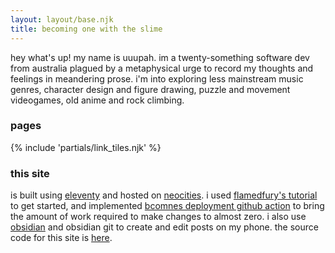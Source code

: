 ```yaml
---
layout: layout/base.njk
title: becoming one with the slime
---
```


hey what's up! my name is uuupah. im a twenty-something software dev from australia plagued by a metaphysical urge to record my thoughts and feelings in meandering prose. i'm into exploring less mainstream music genres, character design and figure drawing, puzzle and movement videogames, old anime and rock climbing.

### pages

{% include 'partials/link_tiles.njk' %}

### this site

is built using [eleventy](https://11ty.dev) and hosted on [neocities](https://neocities.org/). i used [flamedfury's tutorial](https://flamedfury.com/guides/11ty-homepage-neocities/) to get started, and implemented [bcomnes deployment github action](https://github.com/bcomnes/deploy-to-neocities) to bring the amount of work required to make changes to almost zero. i also use [obsidian](https://obsidian.md/) and obsidian git to create and edit posts on my phone. the source code for this site is [here](https://github.com/uuupah/11ty_neocities).